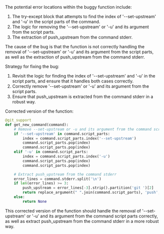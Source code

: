 The potential error locations within the buggy function include:
1. The try-except block that attempts to find the index of '--set-upstream' and '-u' in the script parts of the command.
2. The logic for removing the '--set-upstream' or '-u' and its argument from the script parts.
3. The extraction of push_upstream from the command stderr.

The cause of the bug is that the function is not correctly handling the removal of '--set-upstream' or '-u' and its argument from the script parts, as well as the extraction of push_upstream from the command stderr.

Strategy for fixing the bug:
1. Revisit the logic for finding the index of '--set-upstream' and '-u' in the script parts, and ensure that it handles both cases correctly.
2. Correctly remove '--set-upstream' or '-u' and its argument from the script parts.
3. Ensure that push_upstream is extracted from the command stderr in a robust way.

Corrected version of the function:

```python
@git_support
def get_new_command(command):
    # Remove --set-upstream or -u and its argument from the command script parts
    if '--set-upstream' in command.script_parts:
        index = command.script_parts.index('--set-upstream')
        command.script_parts.pop(index)
        command.script_parts.pop(index)
    elif '-u' in command.script_parts:
        index = command.script_parts.index('-u')
        command.script_parts.pop(index)
        command.script_parts.pop(index)

    # Extract push_upstream from the command stderr
    error_lines = command.stderr.split('\n')
    if len(error_lines) >= 3:
        push_upstream = error_lines[-3].strip().partition('git ')[2]
        return replace_argument(" ".join(command.script_parts), 'push', push_upstream)
    else:
        return None
```

This corrected version of the function should handle the removal of '--set-upstream' or '-u' and its argument from the command script parts correctly, as well as extract push_upstream from the command stderr in a more robust way.